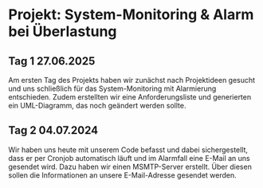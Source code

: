 # Projekt: System-Monitoring & Alarm bei Überlastung

## Tag 1 27.06.2025

Am ersten Tag des Projekts haben wir zunächst nach Projektideen gesucht und uns schließlich für das System-Monitoring mit Alarmierung entschieden. Zudem erstellten wir eine Anforderungsliste und generierten ein UML-Diagramm, das noch geändert werden sollte.

## Tag 2 04.07.2024

Wir haben uns heute mit unserem Code befasst und dabei sichergestellt, dass er per Cronjob automatisch läuft und im Alarmfall eine E-Mail an uns gesendet wird. Dazu haben wir einen MSMTP-Server erstellt. Über diesen sollen die Informationen an unsere E-Mail-Adresse gesendet werden.